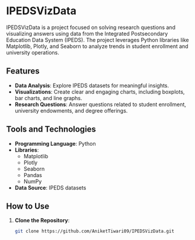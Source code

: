 # IPEDSVizData

IPEDSVizData is a project focused on solving research questions and visualizing answers using data from the Integrated Postsecondary Education Data System (IPEDS). The project leverages Python libraries like Matplotlib, Plotly, and Seaborn to analyze trends in student enrollment and university operations.

## Features
- **Data Analysis**: Explore IPEDS datasets for meaningful insights.
- **Visualizations**: Create clear and engaging charts, including boxplots, bar charts, and line graphs.
- **Research Questions**: Answer questions related to student enrollment, university endowments, and degree offerings.

## Tools and Technologies
- **Programming Language**: Python
- **Libraries**: 
  - Matplotlib
  - Plotly
  - Seaborn
  - Pandas
  - NumPy
- **Data Source**: IPEDS datasets

## How to Use
1. **Clone the Repository**: 
   ```bash
   git clone https://github.com/AniketTiwari09/IPEDSVizData.git
